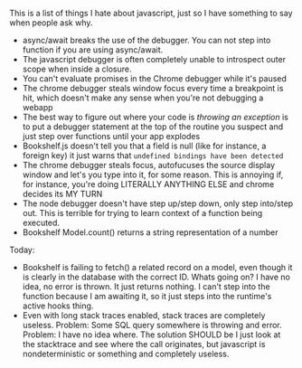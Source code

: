 This is a list of things I hate about javascript, just so I have something to
say when people ask why.

* async/await breaks the use of the debugger. You can not step into function if
  you are using async/await.
* The javascript debugger is often completely unable to introspect outer scope
  when inside a closure.
* You can't evaluate promises in the Chrome debugger while it's paused
* The chrome debugger steals window focus every time a breakpoint is hit, which
  doesn't make any sense when you're not debugging a webapp
* The best way to figure out where your code is *throwing an exception* is to
  put a debugger statement at the top of the routine you suspect and just step
  over functions until your app explodes
* Bookshelf.js doesn't tell you that a field is null (like for instance, a
  foreign key) it just warns that `undefined bindings have been detected`
* The chrome debugger steals focus, autofucuses the source display window and
  let's you type into it, for some reason. This is annoying if, for instance,
  you're doing LITERALLY ANYTHING ELSE and chrome decides its MY TURN
* The node debugger doesn't have step up/step down, only step into/step out.
  This is terrible for trying to learn context of a function being executed.
* Bookshelf Model.count() returns a string representation of a number

Today:

* Bookshelf is failing to fetch() a related record on a model, even though it is
  clearly in the database with the correct ID. Whats going on? I have no idea,
  no error is thrown. It just returns nothing. I can't step into the function
  because I am awaiting it, so it just steps into the runtime's active hooks thing.
* Even with long stack traces enabled, stack traces are completely useless.
  Problem: Some SQL query somewhere is throwing and error. Problem: I have no
  idea where. The solution SHOULD be I just look at the stacktrace and see where
  the call originates, but javascript is nondeterministic or something and
  completely useless.

